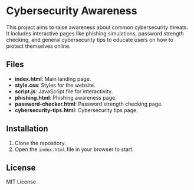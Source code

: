 # Cybersecurity Awareness

This project aims to raise awareness about common cybersecurity threats. It includes interactive pages like phishing simulations, password strength checking, and general cybersecurity tips to educate users on how to protect themselves online.

## Files
- **index.html**: Main landing page.
- **style.css**: Styles for the website.
- **script.js**: JavaScript file for interactivity.
- **phishing.html**: Phishing awareness page.
- **password-checker.html**: Password strength checking page.
- **cybersecurity-tips.html**: Cybersecurity tips page.

## Installation
1. Clone the repository.
2. Open the `index.html` file in your browser to start.

## License
MIT License
